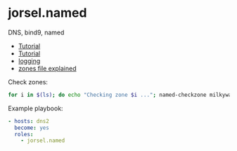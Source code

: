 # jorsel.named

DNS, bind9, named

- [Tutorial](http://www.zytrax.com/books/dns/ch7/queries.html)
- [Tutorial](https://www.digitalocean.com/community/tutorials/how-to-configure-bind-as-a-caching-or-forwarding-dns-server-on-ubuntu-14-04)
- [logging](http://www.zytrax.com/books/dns/ch7/logging.html)
- [zones file explained](https://help.dyn.com/how-to-format-a-zone-file/)

Check zones:

```bash
for i in $(ls); do echo "Checking zone $i ..."; named-checkzone milkywaygalaxy.be $i; echo ; done
```

Example playbook:

```yml
- hosts: dns2
  become: yes
  roles:
    - jorsel.named
```